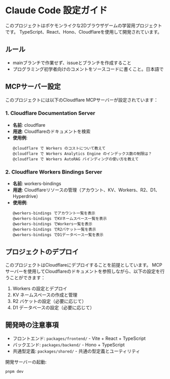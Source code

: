 # Claude Code 設定ガイド

このプロジェクトはポケモンライクな2Dブラウザゲームの学習用プロジェクトです。
TypeScript、React、Hono、Cloudflareを使用して開発されています。

## ルール
- mainブランチで作業せず、issueとブランチを作成すること
- プログラミング初学者向けのコメントをソースコードに書くこと。日本語で

## MCPサーバー設定

このプロジェクトには以下のCloudflare MCPサーバーが設定されています：

### 1. Cloudflare Documentation Server
- **名前**: cloudflare
- **用途**: Cloudflareのドキュメントを検索
- **使用例**:
  ```
  @cloudflare で Workers のコストについて教えて
  @cloudflare で Workers Analytics Engine のインデックス数の制限は？
  @cloudflare で Workers AutoRAG バインディングの使い方を教えて
  ```

### 2. Cloudflare Workers Bindings Server
- **名前**: workers-bindings
- **用途**: Cloudflareリソースの管理（アカウント、KV、Workers、R2、D1、Hyperdrive）
- **使用例**:
  ```
  @workers-bindings でアカウント一覧を表示
  @workers-bindings でKVネームスペース一覧を表示
  @workers-bindings でWorkers一覧を表示
  @workers-bindings でR2バケット一覧を表示
  @workers-bindings でD1データベース一覧を表示
  ```

## プロジェクトのデプロイ

このプロジェクトはCloudflareにデプロイすることを前提としています。
MCPサーバーを使用してCloudflareのドキュメントを参照しながら、以下の設定を行うことができます：

1. Workers の設定とデプロイ
2. KV ネームスペースの作成と管理
3. R2 バケットの設定（必要に応じて）
4. D1 データベースの設定（必要に応じて）

## 開発時の注意事項

- フロントエンド: `packages/frontend/` - Vite + React + TypeScript
- バックエンド: `packages/backend/` - Hono + TypeScript
- 共通型定義: `packages/shared/` - 共通の型定義とユーティリティ

開発サーバーの起動:
```bash
pnpm dev
```